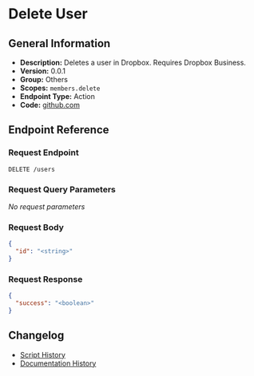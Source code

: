 # Delete User

## General Information

- **Description:** Deletes a user in Dropbox. Requires Dropbox Business.
- **Version:** 0.0.1
- **Group:** Others
- **Scopes:** `members.delete`
- **Endpoint Type:** Action
- **Code:** [github.com](https://github.com/NangoHQ/integration-templates/tree/main/integrations/dropbox/actions/delete-user.ts)


## Endpoint Reference

### Request Endpoint

`DELETE /users`

### Request Query Parameters

_No request parameters_

### Request Body

```json
{
  "id": "<string>"
}
```

### Request Response

```json
{
  "success": "<boolean>"
}
```

## Changelog

- [Script History](https://github.com/NangoHQ/integration-templates/commits/main/integrations/dropbox/actions/delete-user.ts)
- [Documentation History](https://github.com/NangoHQ/integration-templates/commits/main/integrations/dropbox/actions/delete-user.md)

<!-- END  GENERATED CONTENT -->

